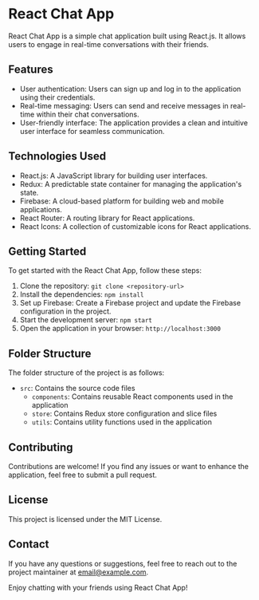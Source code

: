 # React Chat App

React Chat App is a simple chat application built using React.js. It allows users to engage in real-time conversations with their friends.

## Features

- User authentication: Users can sign up and log in to the application using their credentials.
- Real-time messaging: Users can send and receive messages in real-time within their chat conversations.
- User-friendly interface: The application provides a clean and intuitive user interface for seamless communication.

## Technologies Used

- React.js: A JavaScript library for building user interfaces.
- Redux: A predictable state container for managing the application's state.
- Firebase: A cloud-based platform for building web and mobile applications.
- React Router: A routing library for React applications.
- React Icons: A collection of customizable icons for React applications.

## Getting Started

To get started with the React Chat App, follow these steps:

1. Clone the repository: `git clone <repository-url>`
2. Install the dependencies: `npm install`
3. Set up Firebase: Create a Firebase project and update the Firebase configuration in the project.
4. Start the development server: `npm start`
5. Open the application in your browser: `http://localhost:3000`

## Folder Structure

The folder structure of the project is as follows:

- `src`: Contains the source code files
  - `components`: Contains reusable React components used in the application
  - `store`: Contains Redux store configuration and slice files
  - `utils`: Contains utility functions used in the application

## Contributing

Contributions are welcome! If you find any issues or want to enhance the application, feel free to submit a pull request.

## License

This project is licensed under the MIT License.

## Contact

If you have any questions or suggestions, feel free to reach out to the project maintainer at [email@example.com](mailto:email@example.com).

Enjoy chatting with your friends using React Chat App!
